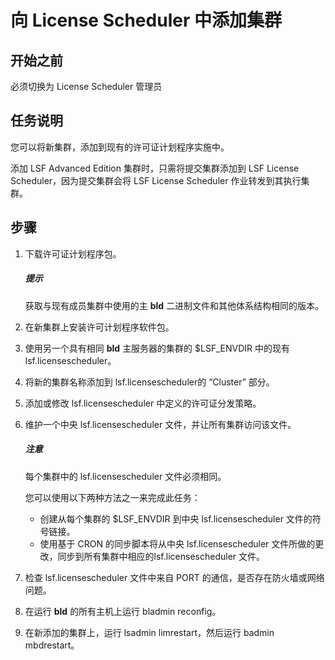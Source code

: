 # 向 License Scheduler 中添加集群

## 开始之前

必须切换为 License Scheduler 管理员

## 任务说明

您可以将新集群，添加到现有的许可证计划程序实施中。

添加 LSF Advanced Edition 集群时，只需将提交集群添加到 LSF License Scheduler，因为提交集群会将 LSF License Scheduler 作业转发到其执行集群。

## 步骤

1. 下载许可证计划程序包。

   ##### 提示

   获取与现有成员集群中使用的主 **bld** 二进制文件和其他体系结构相同的版本。

2. 在新集群上安装许可计划程序软件包。

3. 使用另一个具有相同 **bld** 主服务器的集群的 $LSF_ENVDIR 中的现有 lsf.licensescheduler。

4. 将新的集群名称添加到 lsf.licensescheduler的 “Cluster” 部分。

5. 添加或修改 lsf.licensescheduler 中定义的许可证分发策略。

6. 维护一个中央 lsf.licensescheduler 文件，并让所有集群访问该文件。

   ##### 注意

   每个集群中的 lsf.licensescheduler 文件必须相同。

   您可以使用以下两种方法之一来完成此任务：

   - 创建从每个集群的 $LSF_ENVDIR 到中央 lsf.licensescheduler 文件的符号链接。
   - 使用基于 CRON 的同步脚本将从中央 lsf.licensescheduler 文件所做的更改，同步到所有集群中相应的lsf.licensescheduler 文件。

7. 检查 lsf.licensescheduler 文件中来自 PORT 的通信，是否存在防火墙或网络问题。

8. 在运行 **bld** 的所有主机上运行 bladmin reconfig。

9. 在新添加的集群上，运行 lsadmin limrestart，然后运行 badmin mbdrestart。
